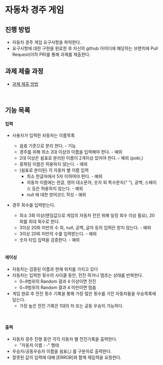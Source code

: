 # 자동차 경주 게임

## 진행 방법

* 자동차 경주 게임 요구사항을 파악한다.
* 요구사항에 대한 구현을 완료한 후 자신의 github 아이디에 해당하는 브랜치에 Pull Request(이하 PR)를 통해 과제를 제출한다.

## 과제 제출 과정

* [과제 제출 방법](https://github.com/next-step/nextstep-docs/tree/master/precourse)

<br>

## 기능 목록

#### 입력

* 사용자가 입력한 자동차는 이름목록
    * 쉽표 기준으로 분리 한다. - 기능
    * 경주를 위해 최소 2대 이상의 이름을 입력해야 한다. - 예외
    * 2대 이상은 쉼표로 분리된 이름이 2개이상 있어야 한다. - 예외 (pobi,)
    * 중복된 이름은 허용하지 않는다. - 예외
    * (쉼표로 분리된) 각 자동차 별 이름 입력
        * 최소 한글자에서 5자 이하여야 한다. - 예외
        * 자동차 이름에는 한글, 영어 대소문자, 숫자 외 특수문자("  "), 공백, 스페이스 등은 허용하지 않는다. - 예외
        * null 에 대한 방어코드 작성 - 예외


* 경주 회수를 입력받는다.
    * 최소 3회 이상(랜덤값으로 게임의 자동차 전진 위해 일정 회수 이상 필요), 20회를 최대 회수로 한다.
    * 3이상 20회 미만의 수 외, null, 공백, 글자 등의 입력은 받지 않는다. - 예외
    * 3이상 20회 미만의 수를 입력받는다. - 예외
    * 숫자 타입 입력을 검증한다. - 예외

  <br>

#### 레이싱

* 자동차는 검증된 이름과 현재 위치를 가지고 있다
* 자동차는 입력한 횟수의 사이클 동안, 전진 하거나 멈추는 상태를 반복한다.
    * 0~9범위의 Random 결과 4 이상이면 전진
    * 0~9범위의 Random 결과 4 미만이면 멈춤
* 게임 완료 후 전진 횟수 기록을 통해 가장 많은 횟수를 가진 자동차들을 우승목록에 담는다.
    * 가장 높은 전진 기록은 1대의 차 또는 공동 우승이 가능하다.

<br>

#### 출력

* 자동차 경주 진행 동안 각각 자동차 별 전진기록을 출력한다.
    * "자동차 이름 : -" 형태
* 우승자/공동우승자 이름을 쉼표(,) 를 구분자로 출력한다.
* 잘못된 값의 입력에 대해 [ERROR]와 함께 재입력을 요청한다.

